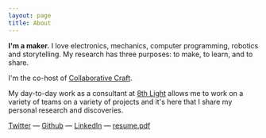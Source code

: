 ```yaml
---
layout: page
title: About
---
```


**I'm a maker.** I love electronics, mechanics, computer programming, robotics and storytelling. My research has three purposes: to make, to learn, and to share.

I'm the co-host of [Collaborative Craft](https://8thlight.com/blog/collaborative-craft/).

My day-to-day work as a consultant at [8th Light](https://8thlight.com) allows me to work on a variety of teams on a variety of projects and it's here that I share my personal research and discoveries.

[Twitter](https://twitter.com/thomascountz) — [Github](https://github.com/thomascountz) — [LinkedIn](https://www.linkedin.com/in/thomas-countz-8b0951135/) — [resume.pdf](/assets/countz_resume.pdf)

